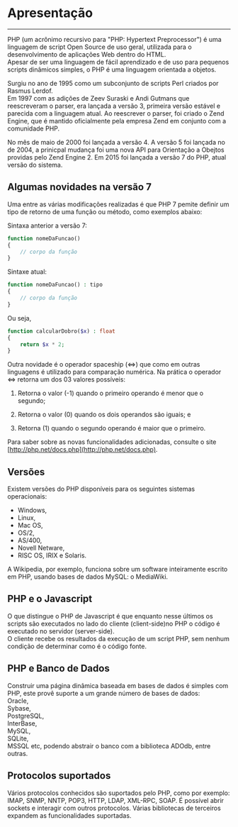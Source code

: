 # Apresentação

---

PHP \(um acrônimo recursivo para "PHP: Hypertext Preprocessor"\) é uma linguagem de script Open Source de uso geral, utilizada para o desenvolvimento de aplicações Web dentro do HTML.  
Apesar de ser uma linguagem de fácil aprendizado e de uso para pequenos scripts dinâmicos simples, o PHP é uma linguagem orientada a objetos.

Surgiu no ano de 1995 como um subconjunto de scripts Perl criados por Rasmus Lerdof.  
Em 1997 com as adições de Zeev Suraski e Andi Gutmans que reescreveram o parser, era lançada a versão 3, primeira versão estável e parecida com a linguagem atual. Ao reescrever o parser, foi criado o Zend Engine, que é mantido oficialmente pela empresa Zend em conjunto com a comunidade PHP.

No mês de maio de 2000 foi lançada a versão 4. A versão 5 foi lançada no de 2004, a prinicpal mudança foi uma nova API para Orientação a Obejtos providas pelo Zend Engine 2. Em 2015 foi lançada a versão 7 do PHP, atual versão do sistema.

## Algumas novidades na versão 7

Uma entre as várias modificações realizadas é que PHP 7 pemite definir um tipo de retorno de uma função ou método, como exemplos abaixo:

Sintaxa anterior a versão 7:

```php
function nomeDaFuncao()
{
    // corpo da função
}
```

Sintaxe atual:

```php
function nomeDaFuncao() : tipo
{
    // corpo da função
}
```

Ou seja,

```php
function calcularDobro($x) : float
{
    return $x * 2;
}
```

Outra novidade é o operador spaceship \(&lt;=&gt;\) que como em outras linguagens é utilizado para comparação numérica. Na prática o operador &lt;=&gt; retorna um dos 03 valores possíveis:

1. Retorna o valor \(-1\) quando o primeiro operando é menor que o segundo;

2. Retorna o valor \(0\) quando os dois operandos são iguais; e

3. Retorna \(1\) quando o segundo operando é maior que o primeiro.

Para saber sobre as novas funcionalidades adicionadas, consulte o site [http://php.net/docs.php](http://php.net/docs.php).

## Versões

Existem versões do PHP disponíveis para os seguintes sistemas operacionais:

* Windows, 
* Linux, 
* Mac OS, 
* OS/2, 
* AS/400, 
* Novell Netware, 
* RISC OS, IRIX e Solaris. 

A Wikipedia, por exemplo, funciona sobre um software inteiramente escrito em PHP, usando bases de dados MySQL: o MediaWiki.

## PHP e o Javascript

O que distingue o PHP de Javascript é que enquanto nesse últimos os scripts são executados no lado do cliente \(client-side\)no PHP o código é executado no servidor \(server-side\).  
 O cliente recebe os resultados da execução de um script PHP, sem nenhum condição de determinar como é o código fonte.

## PHP e Banco de Dados

Construir uma página dinâmica baseada em bases de dados é simples com PHP, este provê suporte a um grande número de bases de dados:  
Oracle,  
Sybase,  
PostgreSQL,  
InterBase,  
MySQL,  
SQLite,  
MSSQL etc, podendo abstrair o banco com a biblioteca ADOdb, entre outras.

## Protocolos suportados

Vários protocolos conhecidos são suportados pelo PHP, como por exemplo: IMAP, SNMP, NNTP, POP3, HTTP, LDAP, XML-RPC, SOAP.  É possível abrir sockets e interagir com outros protocolos. Várias bibliotecas de terceiros expandem as funcionalidades suportadas.


